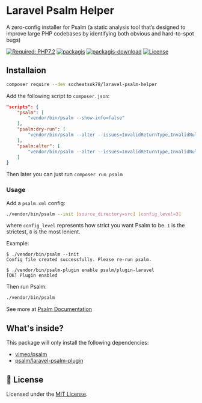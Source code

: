 # Laravel Psalm Helper

A zero-config installer for Psalm (a static analysis tool that’s designed to improve large PHP codebases by identifying both obvious and hard-to-spot bugs)

[![Required: PHP7.2](https://img.shields.io/packagist/php-v/socheatsok78/laravel-psalm-helper)](https://packagist.org/packages/socheatsok78/laravel-psalm-helper) [![packagis](https://img.shields.io/packagist/v/socheatsok78/laravel-psalm-helper)](https://packagist.org/packages/socheatsok78/laravel-psalm-helper) [![packagis-download](https://img.shields.io/packagist/dm/socheatsok78/laravel-psalm-helper)](https://packagist.org/packages/socheatsok78/laravel-psalm-helper) [![License](https://img.shields.io/github/license/socheatsok78/laravel-psalm-helper)](./LICENSE)

## Installaion
```bash
composer require --dev socheatsok78/laravel-psalm-helper
```

Add the following script to `composer.json`:
```json
"scripts": {
    "psalm": [
        "vendor/bin/psalm --show-info=false"
    ],
    "psalm:dry-run": [
        "vendor/bin/psalm --alter --issues=InvalidReturnType,InvalidNullableReturnType --dry-run"
    ],
    "psalm:alter": [
        "vendor/bin/psalm --alter --issues=InvalidReturnType,InvalidNullableReturnType"
    ]
}
```
Then later you can just run `composer run psalm`

### Usage

Add a `psalm.xml` config:

```bash
./vendor/bin/psalm --init [source_directory=src] [config_level=3]
```

where `config_level` represents how strict you want Psalm to be. `1` is the strictest, `8` is the most lenient.

Example:
```console
$ ./vendor/bin/psalm --init
Config file created successfully. Please re-run psalm.

$ ./vendor/bin/psalm-plugin enable psalm/plugin-laravel
[OK] Plugin enabled
```

Then run Psalm:

```bash
./vendor/bin/psalm
```

See more at [Psalm Documentation](https://psalm.dev/docs/)

## What's inside?

This package will only install the following dependencies:
- [vimeo/psalm](https://github.com/vimeo/psalm)
- [psalm/laravel-psalm-plugin](https://github.com/psalm/laravel-psalm-plugin)

## :memo: License

Licensed under the [MIT License](./LICENSE).
